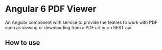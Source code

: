 # Angular 6 PDF Viewer

An Angular component with service to provide the featres to work with PDF such as viewing or downloading from a PDF url or an REST api.

## How to use


